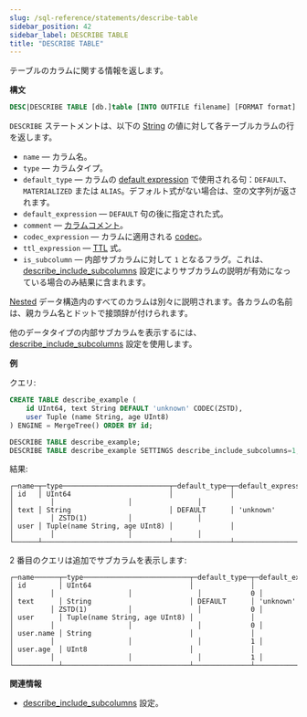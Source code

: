```yaml
---
slug: /sql-reference/statements/describe-table
sidebar_position: 42
sidebar_label: DESCRIBE TABLE
title: "DESCRIBE TABLE"
---
```


テーブルのカラムに関する情報を返します。

**構文**

``` sql
DESC|DESCRIBE TABLE [db.]table [INTO OUTFILE filename] [FORMAT format]
```

`DESCRIBE` ステートメントは、以下の [String](../../sql-reference/data-types/string.md) の値に対して各テーブルカラムの行を返します。

- `name` — カラム名。
- `type` — カラムタイプ。
- `default_type` — カラムの [default expression](/sql-reference/statements/create/table) で使用される句：`DEFAULT`、`MATERIALIZED` または `ALIAS`。デフォルト式がない場合は、空の文字列が返されます。
- `default_expression` — `DEFAULT` 句の後に指定された式。
- `comment` — [カラムコメント](/sql-reference/statements/alter/column#comment-column)。
- `codec_expression` — カラムに適用される [codec](/sql-reference/statements/create/table#column_compression_codec)。
- `ttl_expression` — [TTL](../../engines/table-engines/mergetree-family/mergetree.md#table_engine-mergetree-ttl) 式。
- `is_subcolumn` — 内部サブカラムに対して `1` となるフラグ。これは、[describe_include_subcolumns](../../operations/settings/settings.md#describe_include_subcolumns) 設定によりサブカラムの説明が有効になっている場合のみ結果に含まれます。

[Nested](../../sql-reference/data-types/nested-data-structures/index.md) データ構造内のすべてのカラムは別々に説明されます。各カラムの名前は、親カラム名とドットで接頭辞が付けられます。

他のデータタイプの内部サブカラムを表示するには、[describe_include_subcolumns](../../operations/settings/settings.md#describe_include_subcolumns) 設定を使用します。

**例**

クエリ:

``` sql
CREATE TABLE describe_example (
    id UInt64, text String DEFAULT 'unknown' CODEC(ZSTD),
    user Tuple (name String, age UInt8)
) ENGINE = MergeTree() ORDER BY id;

DESCRIBE TABLE describe_example;
DESCRIBE TABLE describe_example SETTINGS describe_include_subcolumns=1;
```

結果:

``` text
┌─name─┬─type──────────────────────────┬─default_type─┬─default_expression─┬─comment─┬─codec_expression─┬─ttl_expression─┐
│ id   │ UInt64                        │              │                    │         │                  │                │
│ text │ String                        │ DEFAULT      │ 'unknown'          │         │ ZSTD(1)          │                │
│ user │ Tuple(name String, age UInt8) │              │                    │         │                  │                │
└──────┴───────────────────────────────┴──────────────┴────────────────────┴─────────┴──────────────────┴────────────────┘
```

2 番目のクエリは追加でサブカラムを表示します:

``` text
┌─name──────┬─type──────────────────────────┬─default_type─┬─default_expression─┬─comment─┬─codec_expression─┬─ttl_expression─┬─is_subcolumn─┐
│ id        │ UInt64                        │              │                    │         │                  │                │            0 │
│ text      │ String                        │ DEFAULT      │ 'unknown'          │         │ ZSTD(1)          │                │            0 │
│ user      │ Tuple(name String, age UInt8) │              │                    │         │                  │                │            0 │
│ user.name │ String                        │              │                    │         │                  │                │            1 │
│ user.age  │ UInt8                         │              │                    │         │                  │                │            1 │
└───────────┴───────────────────────────────┴──────────────┴────────────────────┴─────────┴──────────────────┴────────────────┴──────────────┘
```

**関連情報**

- [describe_include_subcolumns](../../operations/settings/settings.md#describe_include_subcolumns) 設定。
